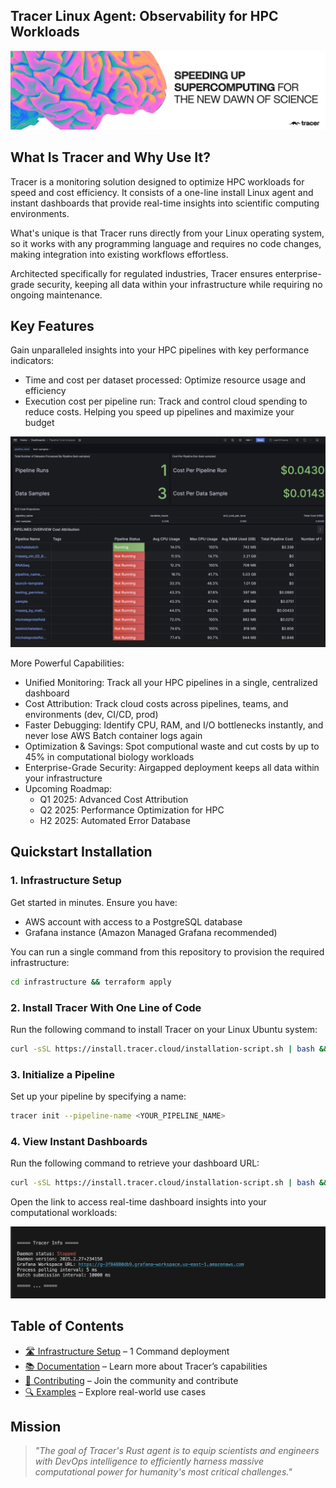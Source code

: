 <h2 align="left">
Tracer Linux Agent: Observability for HPC Workloads
</h2>

![Tracer Banner](docs/images/tracer-banner-image.jpeg)

## What Is Tracer and Why Use It? 
Tracer is a monitoring solution designed to optimize HPC workloads for speed and cost efficiency. It consists of a one-line install Linux agent and instant dashboards that provide real-time insights into scientific computing environments.

What's unique is that Tracer runs directly from your Linux operating system, so it works with any programming language and requires no code changes, making integration into existing workflows effortless.

Architected specifically for regulated industries, Tracer ensures enterprise-grade security, keeping all data within your infrastructure while requiring no ongoing maintenance.

## Key Features 
Gain unparalleled insights into your HPC pipelines with key performance indicators:
- Time and cost per dataset processed: Optimize resource usage and efficiency
- Execution cost per pipeline run: Track and control cloud spending to reduce costs. Helping you speed up pipelines and maximize your budget

![Tracer Dashboards](docs/images/20250316-kpi-dashboard.png)

More Powerful Capabilities:
- Unified Monitoring: Track all your HPC pipelines in a single, centralized dashboard
- Cost Attribution: Track cloud costs across pipelines, teams, and environments (dev, CI/CD, prod)
- Faster Debugging: Identify CPU, RAM, and I/O bottlenecks instantly, and never lose AWS Batch container logs again
- Optimization & Savings: Spot computional waste and cut costs by up to 45% in computational biology workloads
- Enterprise-Grade Security: Airgapped deployment keeps all data within your infrastructure
- Upcoming Roadmap:
    - Q1 2025: Advanced Cost Attribution
    - Q2 2025: Performance Optimization for HPC
    - H2 2025: Automated Error Database

## Quickstart Installation
### 1. Infrastructure Setup  
Get started in minutes. Ensure you have:
- AWS account with access to a PostgreSQL database
- Grafana instance (Amazon Managed Grafana recommended)

You can run a single command from this repository to provision the required infrastructure:

```bash
cd infrastructure && terraform apply
 ```

### 2. Install Tracer With One Line of Code
Run the following command to install Tracer on your Linux Ubuntu system:
```bash
curl -sSL https://install.tracer.cloud/installation-script.sh | bash && source ~/.bashrc
 ```
### 3. Initialize a Pipeline
Set up your pipeline by specifying a name:
```bash
tracer init --pipeline-name <YOUR_PIPELINE_NAME>
 ```
### 4. View Instant Dashboards 
Run the following command to retrieve your dashboard URL:

```bash
curl -sSL https://install.tracer.cloud/installation-script.sh | bash && source ~/.bashrc
 ```

Open the link to access real-time dashboard insights into your computational workloads:

![Tracer Info](docs/images/20250316-tracer-info.png)


## Table of Contents
- [🛣️ Infrastructure Setup](docs/INFRASTRUCTURE_SETUP.md) – 1 Command deployment
- [📚 Documentation](DOCUMENTATION.md) – Learn more about Tracer’s capabilities
- [🤝 Contributing](docs/CONTRIBUTING.md) – Join the community and contribute
- [🔍 Examples](docs/EXAMPLES.md) – Explore real-world use cases 


## Mission

> *"The goal of Tracer's Rust agent is to equip scientists and engineers with DevOps intelligence to efficiently harness massive computational power for humanity's most critical challenges."*